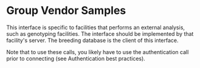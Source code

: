 
# Group Vendor Samples

This interface is specific to facilities that performs an external analysis, such as genotyping facilities. The interface should be implemented by that facility's server. The breeding database is the client of this interface.

Note that to use these calls, you likely have to use the authentication call prior to connecting (see Authentication best practices).
